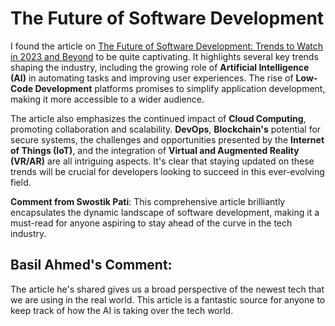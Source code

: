 # The Future of Software Development

I found the article on [The Future of Software Development: Trends to Watch in 2023 and Beyond](https://www.linkedin.com/pulse/future-software-development-trends-watch-2023-beyond-onviqa/) to be quite captivating. It highlights several key trends shaping the industry, including the growing role of **Artificial Intelligence (AI)** in automating tasks and improving user experiences. The rise of **Low-Code Development** platforms promises to simplify application development, making it more accessible to a wider audience.

The article also emphasizes the continued impact of **Cloud Computing**, promoting collaboration and scalability. **DevOps**, **Blockchain's** potential for secure systems, the challenges and opportunities presented by the **Internet of Things (IoT)**, and the integration of **Virtual and Augmented Reality (VR/AR)** are all intriguing aspects. It's clear that staying updated on these trends will be crucial for developers looking to succeed in this ever-evolving field.

**Comment from Swostik Pati**: This comprehensive article brilliantly encapsulates the dynamic landscape of software development, making it a must-read for anyone aspiring to stay ahead of the curve in the tech industry.

## Basil Ahmed's Comment:

The article he's shared gives us a broad perspective of the newest tech that we are using in the real world. This article is a fantastic source for anyone to keep track of how the AI is taking over the tech world.